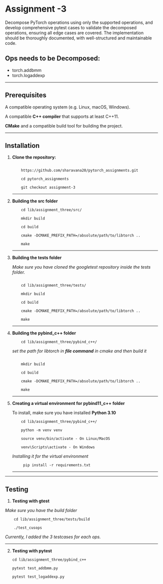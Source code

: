 
# Assignment -3
Decompose PyTorch operations using only the supported operations, and develop comprehensive pytest cases to validate the decomposed operations, ensuring all edge cases are covered. The implementation should be thoroughly documented, with well-structured and maintainable code.


## Ops needs to be Decomposed:
* torch.addbmm 
* torch.logaddexp


---

## Prerequisites

A compatible operating system (e.g. Linux, macOS, Windows).

A compatible **C++ compiler** that supports at least C++11.

**CMake** and a compatible build tool for building the project.

---

## Installation

1. **Clone the repository:**
    ```

        https://github.com/sharavana20/pytorch_assignments.git

        cd pytorch_assignments

        git checkout assignment-3
    ```

    ---

2. **Building the src folder**
    ```
        cd lib/assignment_three/src/

        mkdir build
        
        cd build
        
        cmake -DCMAKE_PREFIX_PATH=/absolute/path/to/libtorch ..

        make
    ```

    ---

3. **Building the tests folder**

    *Make sure you have cloned the googletest repository inside the tests folder.*
    ```
    
        cd lib/assignment_three/tests/

        mkdir build
        
        cd build
        
        cmake -DCMAKE_PREFIX_PATH=/absolute/path/to/libtorch ..

        make
    ```

    ---

4. **Building the pybind_c++ folder**
    ```
        cd lib/assignment_three/pybind_c++/
    ```
    *set the path for libtorch in **file command** in cmake and then build it*

    ```
        
        mkdir build
        
        cd build
        
        cmake -DCMAKE_PREFIX_PATH=/absolute/path/to/libtorch ..

        make
    ```

    ---



5. **Creating a virtual environment for pybind11_c++ folder**

    To install, make sure you have installed **Python 3.10**
    ```
        cd lib/assignment_three/pybind_c++/

        python -m venv venv

        source venv/bin/activate - On Linux/MacOS

        venv\Scripts\activate - On Windows
    ```

    
    *Installing it for the virtual environment*

            pip install -r requirements.txt

    ---


---
## Testing

1. **Testing with gtest**

*Make sure you have the build folder*

```
    cd lib/assignment_three/tests/build

    ./test_cusops
```

*Currently, I added the 3 testcases for each ops.*

---

2. **Testing with pytest**


    ```
    cd lib/assignment_three/pybind_c++

    pytest test_addbmm.py

    pytest test_logaddexp.py
    ```



